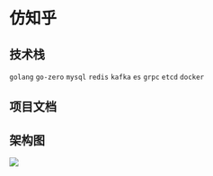 # 仿知乎

## 技术栈

`golang` `go-zero` `mysql` `redis` `kafka` `es` `grpc`  `etcd`	`docker`

## 项目文档

 

## 架构图

![](https://telegraph-image-d8w.pages.dev/file/27f280758422f526e7390.png)